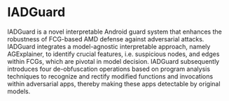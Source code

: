 # IADGuard
IADGuard is a novel interpretable Android guard system that enhances the robustness of FCG-based AMD defense against adversarial attacks. IADGuard integrates a model-agnostic interpretable approach, namely AGExplainer, to identify crucial features, i.e. suspicious nodes, and edges within FCGs, which are pivotal in model decision. IADGuard subsequently introduces four de-obfuscation operations based on program analysis techniques to recognize and rectify modified functions and invocations within adversarial apps, thereby making these apps detectable by original models. 

